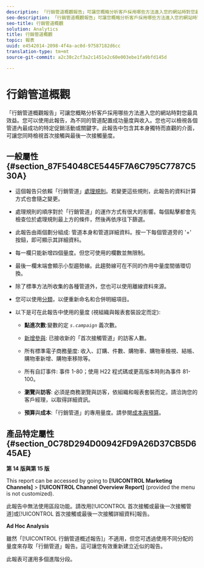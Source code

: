 ```yaml
---
description: 「行銷管道概觀報告」可讓您概略分析客戶採用哪些方法進入您的網站時對您最具效益。您可以使用此報告，為不同的管道配置成功量度與收入。您也可以檢視各個管道內最成功的特定促銷活動或關鍵字。此報告中包含其本身獨特而直觀的介面，可讓您同時檢視首次接觸與最後一次接觸量度。
seo-description: 「行銷管道概觀報告」可讓您概略分析客戶採用哪些方法進入您的網站時對您最具效益。您可以使用此報告，為不同的管道配置成功量度與收入。您也可以檢視各個管道內最成功的特定促銷活動或關鍵字。此報告中包含其本身獨特而直觀的介面，可讓您同時檢視首次接觸與最後一次接觸量度。
seo-title: 行銷管道概觀
solution: Analytics
title: 行銷管道概觀
topic: 報表
uuid: e4542014-2098-4f4a-ac0d-97587182d6cc
translation-type: tm+mt
source-git-commit: a2c38c2cf3a2c1451e2c60e003ebe1fa9bfd145d

---
```



# 行銷管道概觀

「行銷管道概觀報告」可讓您概略分析客戶採用哪些方法進入您的網站時對您最具效益。您可以使用此報告，為不同的管道配置成功量度與收入。您也可以檢視各個管道內最成功的特定促銷活動或關鍵字。此報告中包含其本身獨特而直觀的介面，可讓您同時檢視首次接觸與最後一次接觸量度。

## 一般屬性 {#section_87F54048CE5445F7A6C795C7787C530A}

* 這個報告只依賴「行銷管道」[處理規則](https://marketing.adobe.com/resources/help/en_US/mchannel/c_channels_rules.html)。若變更這些規則，此報告的資料計算方式也會隨之變更。
* 處理規則的順序對於「行銷管道」的運作方式有很大的影響。每個點擊都會先檢查位於處理規則最上方的條件，然後再依序往下篩選。
* 此報告由兩個劃分組成: 管道本身和管道詳細資料。按一下每個管道旁的 '+' 按鈕，即可顯示其詳細資料。
* 每一欄只能新增四個量度。但您可使用的欄數並無限制。
* 最後一欄末端會顯示小型趨勢線。此趨勢線可在不同的作用中量度間循環切換。
* 除了標準方法所收集的各種管道外，您也可以使用離線資料來源。
* 您可以使用[分類](https://marketing.adobe.com/resources/help/en_US/mchannel/t_classifications.html)，以便重新命名和合併明細項目。
* 以下是可在此報告中使用的量度 (視組織與報表套裝設定而定):

   * **點進次數**:變數的定 *`s.campaign`* 義次數。

   * [新增參與](https://marketing.adobe.com/resources/help/en_US/mchannel/t_visitor_engagement.html): 已接收新的「首次接觸管道」的訪客人數。
   * 所有標準電子商務量度: 收入、訂購、件數、購物車、購物車檢視、結帳、購物車新增、購物車移除等。
   * 所有自訂事件: 事件 1-80；使用 H22 程式碼或更高版本時則為事件 81-100。
   * **瀏覽**&#x200B;與&#x200B;**訪客**: 必須是商務瀏覽與訪客，依組織和報表套裝而定。請洽詢您的客戶經理，以取得詳細資訊。

   * **預算**&#x200B;與&#x200B;**成本**:「行銷管道」的專用量度。請參閱[成本與預算](https://marketing.adobe.com/resources/help/en_US/mchannel/c_overview_budget.html)。

## 產品特定屬性 {#section_0C78D294D00942FD9A26D37CB5D645AE}

**第 14 版與第 15 版**

This report can be accessed by going to **[!UICONTROL Marketing Channels]** &gt; **[!UICONTROL Channel Overview Report]** (provided the menu is not customized).

此報告中無法使用區段功能。請改用[!UICONTROL 首次接觸或最後一次接觸管道]或[!UICONTROL 首次接觸或最後一次接觸詳細資料]報告。

**Ad Hoc Analysis**

雖然「[!UICONTROL 行銷管道概述報告]」不適用，但您可透過使用不同分配的量度來存取「行銷管道」報告。這可讓您有效重新建立近似的報告。

此報表可運用多個進階分段。
